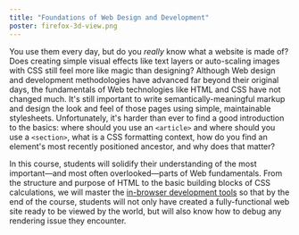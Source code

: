 ```yaml
---
title: "Foundations of Web Design and Development"
poster: firefox-3d-view.png
---
```


You use them every day, but do you *really* know what a website is made of? Does creating simple visual effects like text layers or auto-scaling images with CSS still feel more like magic than designing? Although Web design and development methodologies have advanced far beyond their original days, the fundamentals of Web technologies like HTML and CSS have not changed much. It's still important to write semantically-meaningful markup and design the look and feel of those pages using simple, maintainable stylesheets. Unfortunately, it's harder than ever to find a good introduction to the basics: where should you use an `<article>` and where should you use a `<section>`, what is a CSS formatting context, how do you find an element's most recently positioned ancestor, and why does that matter?

In this course, students will solidify their understanding of the most important—and most often overlooked—parts of Web fundamentals. From the structure and purpose of HTML to the basic building blocks of CSS calculations, we will master the [in-browser development tools](https://developer.mozilla.org/en-US/docs/Tools) so that by the end of the course, students will not only have created a fully-functional web site ready to be viewed by the world, but will also know how to debug any rendering issue they encounter.
